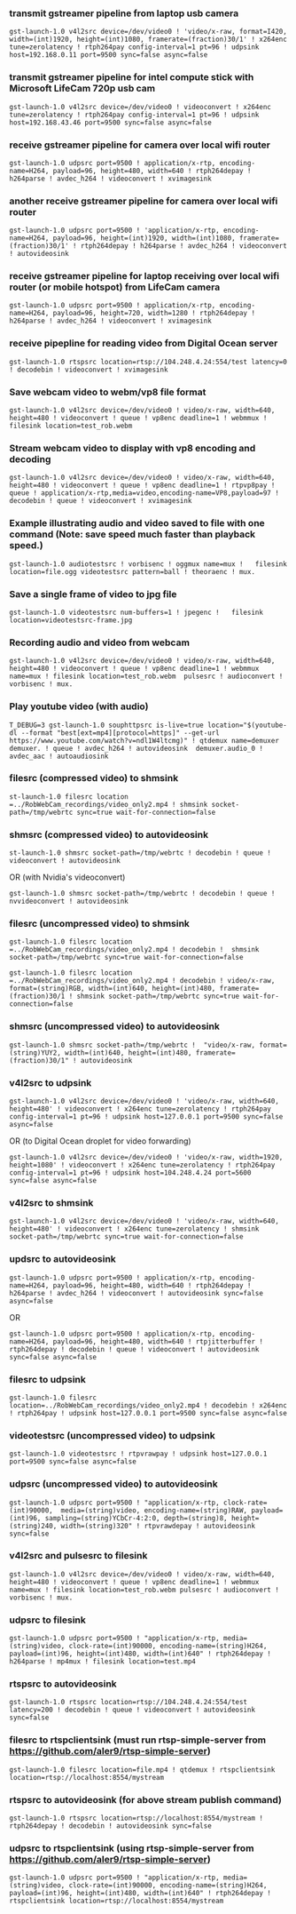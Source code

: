 ### transmit gstreamer pipeline from laptop usb camera

	gst-launch-1.0 v4l2src device=/dev/video0 ! 'video/x-raw, format=I420, width=(int)1920, height=(int)1080, framerate=(fraction)30/1' ! x264enc tune=zerolatency ! rtph264pay config-interval=1 pt=96 ! udpsink host=192.168.0.11 port=9500 sync=false async=false

### transmit gstreamer pipeline for intel compute stick with Microsoft LifeCam 720p usb cam

	gst-launch-1.0 v4l2src device=/dev/video0 ! videoconvert ! x264enc tune=zerolatency ! rtph264pay config-interval=1 pt=96 ! udpsink host=192.168.43.46 port=9500 sync=false async=false

### receive gstreamer pipeline for camera over local wifi router

	gst-launch-1.0 udpsrc port=9500 ! application/x-rtp, encoding-name=H264, payload=96, height=480, width=640 ! rtph264depay ! h264parse ! avdec_h264 ! videoconvert ! xvimagesink

### another receive gstreamer pipeline for camera over local wifi router

	gst-launch-1.0 udpsrc port=9500 ! 'application/x-rtp, encoding-name=H264, payload=96, height=(int)1920, width=(int)1080, framerate=(fraction)30/1' ! rtph264depay ! h264parse ! avdec_h264 ! videoconvert ! autovideosink

### receive gstreamer pipeline for laptop receiving over local wifi router (or mobile hotspot) from LifeCam camera

	gst-launch-1.0 udpsrc port=9500 ! application/x-rtp, encoding-name=H264, payload=96, height=720, width=1280 ! rtph264depay ! h264parse ! avdec_h264 ! videoconvert ! xvimagesink

### receive pipepline for reading video from Digital Ocean server

	gst-launch-1.0 rtspsrc location=rtsp://104.248.4.24:554/test latency=0 ! decodebin ! videoconvert ! xvimagesink

### Save webcam video to webm/vp8 file format

	gst-launch-1.0 v4l2src device=/dev/video0 ! video/x-raw, width=640, height=480 ! videoconvert ! queue ! vp8enc deadline=1 ! webmmux ! filesink location=test_rob.webm

### Stream webcam video to display with vp8 encoding and decoding

	gst-launch-1.0 v4l2src device=/dev/video0 ! video/x-raw, width=640, height=480 ! videoconvert ! queue ! vp8enc deadline=1 ! rtpvp8pay ! queue ! application/x-rtp,media=video,encoding-name=VP8,payload=97 ! decodebin ! queue ! videoconvert ! xvimagesink

### Example illustrating audio and video saved to file with one command (Note: save speed much faster than playback speed.)

	gst-launch-1.0 audiotestsrc ! vorbisenc ! oggmux name=mux !   filesink location=file.ogg videotestsrc pattern=ball ! theoraenc ! mux.

### Save a single frame of video to jpg file

	gst-launch-1.0 videotestsrc num-buffers=1 ! jpegenc !   filesink location=videotestsrc-frame.jpg

### Recording audio and video from webcam

	gst-launch-1.0 v4l2src device=/dev/video0 ! video/x-raw, width=640, height=480 ! videoconvert ! queue ! vp8enc deadline=1 ! webmmux name=mux ! filesink location=test_rob.webm  pulsesrc ! audioconvert ! vorbisenc ! mux.

### Play youtube video (with audio)

	T_DEBUG=3 gst-launch-1.0 souphttpsrc is-live=true location="$(youtube-dl --format "best[ext=mp4][protocol=https]" --get-url https://www.youtube.com/watch?v=ndl1W4ltcmg)" ! qtdemux name=demuxer  demuxer. ! queue ! avdec_h264 ! autovideosink  demuxer.audio_0 ! avdec_aac ! autoaudiosink


### filesrc (compressed video) to shmsink

	st-launch-1.0 filesrc location =../RobWebCam_recordings/video_only2.mp4 ! shmsink socket-path=/tmp/webrtc sync=true wait-for-connection=false

### shmsrc (compressed video) to autovideosink

	st-launch-1.0 shmsrc socket-path=/tmp/webrtc ! decodebin ! queue ! videoconvert ! autovideosink 

OR (with Nvidia's videoconvert)

	gst-launch-1.0 shmsrc socket-path=/tmp/webrtc ! decodebin ! queue ! nvvideoconvert ! autovideosink 

### filesrc (uncompressed video) to shmsink

	gst-launch-1.0 filesrc location =../RobWebCam_recordings/video_only2.mp4 ! decodebin !  shmsink socket-path=/tmp/webrtc sync=true wait-for-connection=false

	gst-launch-1.0 filesrc location =../RobWebCam_recordings/video_only2.mp4 ! decodebin ! video/x-raw, format=(string)RGB, width=(int)640, height=(int)480, framerate=(fraction)30/1 ! shmsink socket-path=/tmp/webrtc sync=true wait-for-connection=false


### shmsrc (uncompressed video) to autovideosink

	gst-launch-1.0 shmsrc socket-path=/tmp/webrtc !  "video/x-raw, format=(string)YUY2, width=(int)640, height=(int)480, framerate=(fraction)30/1" ! autovideosink


### v4l2src to udpsink

	gst-launch-1.0 v4l2src device=/dev/video0 ! 'video/x-raw, width=640, height=480' ! videoconvert ! x264enc tune=zerolatency ! rtph264pay config-interval=1 pt=96 ! udpsink host=127.0.0.1 port=9500 sync=false async=false 

OR (to Digital Ocean droplet for video forwarding)

	gst-launch-1.0 v4l2src device=/dev/video0 ! 'video/x-raw, width=1920, height=1080' ! videoconvert ! x264enc tune=zerolatency ! rtph264pay config-interval=1 pt=96 ! udpsink host=104.248.4.24 port=5600 sync=false async=false

### v4l2src to shmsink

	gst-launch-1.0 v4l2src device=/dev/video0 ! 'video/x-raw, width=640, height=480' ! videoconvert ! x264enc tune=zerolatency ! shmsink socket-path=/tmp/webrtc sync=true wait-for-connection=false 

### updsrc to autovideosink

	gst-launch-1.0 udpsrc port=9500 ! application/x-rtp, encoding-name=H264, payload=96, height=480, width=640 ! rtph264depay ! h264parse ! avdec_h264 ! videoconvert ! autovideosink sync=false async=false
 
OR 
 
	gst-launch-1.0 udpsrc port=9500 ! application/x-rtp, encoding-name=H264, payload=96, height=480, width=640 ! rtpjitterbuffer ! rtph264depay ! decodebin ! queue ! videoconvert ! autovideosink sync=false async=false

### filesrc to udpsink

	gst-launch-1.0 filesrc location=../RobWebCam_recordings/video_only2.mp4 ! decodebin ! x264enc ! rtph264pay ! udpsink host=127.0.0.1 port=9500 sync=false async=false 

### videotestsrc (uncompressed video) to udpsink

	gst-launch-1.0 videotestsrc ! rtpvrawpay ! udpsink host=127.0.0.1 port=9500 sync=false async=false 

### udpsrc (uncompressed video) to autovideosink

	gst-launch-1.0 udpsrc port=9500 ! "application/x-rtp, clock-rate=(int)90000,  media=(string)video, encoding-name=(string)RAW, payload=(int)96, sampling=(string)YCbCr-4:2:0, depth=(string)8, height=(string)240, width=(string)320" ! rtpvrawdepay ! autovideosink sync=false


### v4l2src and pulsesrc to filesink

	gst-launch-1.0 v4l2src device=/dev/video0 ! video/x-raw, width=640, height=480 ! videoconvert ! queue ! vp8enc deadline=1 ! webmmux name=mux ! filesink location=test_rob.webm pulsesrc ! audioconvert ! vorbisenc ! mux.

### udpsrc to filesink

	gst-launch-1.0 udpsrc port=9500 ! "application/x-rtp, media=(string)video, clock-rate=(int)90000, encoding-name=(string)H264, payload=(int)96, height=(int)480, width=(int)640" ! rtph264depay ! h264parse ! mp4mux ! filesink location=test.mp4

### rtspsrc to autovideosink

	gst-launch-1.0 rtspsrc location=rtsp://104.248.4.24:554/test latency=200 ! decodebin ! queue ! videoconvert ! autovideosink sync=false


### filesrc to rtspclientsink (must run rtsp-simple-server from https://github.com/aler9/rtsp-simple-server)

	gst-launch-1.0 filesrc location=file.mp4 ! qtdemux ! rtspclientsink location=rtsp://localhost:8554/mystream
	

### rtspsrc to autovideosink (for above stream publish command)

	gst-launch-1.0 rtspsrc location=rtsp://localhost:8554/mystream ! rtph264depay ! decodebin ! autovideosink sync=false


### udpsrc to rtspclientsink (using rtsp-simple-server from https://github.com/aler9/rtsp-simple-server)

	gst-launch-1.0 udpsrc port=9500 ! "application/x-rtp, media=(string)video, clock-rate=(int)90000, encoding-name=(string)H264, payload=(int)96, height=(int)480, width=(int)640" ! rtph264depay ! rtspclientsink location=rtsp://localhost:8554/mystream
